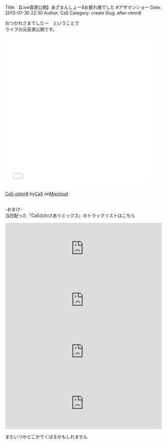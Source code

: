 Title: 【Live音源公開】あざまんしょー8お疲れ様でした #アザマンショー
Date: 2013-07-30 22:30
Author: Ca5
Category: create
Slug: after-otmn8

おつかれさまでしたー　ということで  
ライブの元音源公開です。

<iframe width="480" height="480" src="//www.mixcloud.com/widget/iframe/?feed=http%3A%2F%2Fwww.mixcloud.com%2Fca54makske%2Fca5-otmn8%2F&amp;embed_uuid=4e76e03a-b61f-4e4a-984a-d7aded3d7930&amp;stylecolor=&amp;embed_type=widget_standard" frameborder="0"></iframe>

<div style="clear:both; height:3px; width:472px;">

</div>

[Ca5-otmn8](http://www.mixcloud.com/ca54makske/ca5-otmn8/?utm_source=widget&utm_medium=web&utm_campaign=base_links&utm_term=resource_link)<span>
by</span>[Ca5](http://www.mixcloud.com/ca54makske/?utm_source=widget&utm_medium=web&utm_campaign=base_links&utm_term=profile_link)<span>
on</span>[Mixcloud](http://www.mixcloud.com/?utm_source=widget&utm_medium=web&utm_campaign=base_links&utm_term=homepage_link)

<div style="clear:both; height:3px;">

</div>

-おまけ-  
当日配った「Ca5のわけあリミックス」のトラックリストはこちら

<iframe width="100%" height="166" scrolling="no" frameborder="no" src="https://w.soundcloud.com/player/?url=https%3A//api.soundcloud.com/tracks/61113618&amp;color=ff5500&amp;auto_play=false&amp;hide_related=false&amp;show_comments=true&amp;show_user=true&amp;show_reposts=false"></iframe>
<iframe width="100%" height="166" scrolling="no" frameborder="no" src="https://w.soundcloud.com/player/?url=https%3A//api.soundcloud.com/tracks/65097747&amp;color=ff5500&amp;auto_play=false&amp;hide_related=false&amp;show_comments=true&amp;show_user=true&amp;show_reposts=false"></iframe>
<iframe width="100%" height="166" scrolling="no" frameborder="no" src="https://w.soundcloud.com/player/?url=https%3A//api.soundcloud.com/tracks/69554196&amp;color=ff5500&amp;auto_play=false&amp;hide_related=false&amp;show_comments=true&amp;show_user=true&amp;show_reposts=false"></iframe>
<iframe width="100%" height="166" scrolling="no" frameborder="no" src="https://w.soundcloud.com/player/?url=https%3A//api.soundcloud.com/tracks/85618646&amp;color=ff5500&amp;auto_play=false&amp;hide_related=false&amp;show_comments=true&amp;show_user=true&amp;show_reposts=false"></iframe>

またいつかどこかでくばるかもしれません
